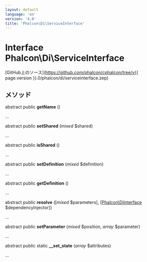 ```yaml
---
layout: default
language: 'en'
version: '4.0'
title: 'Phalcon\Di\ServiceInterface'
---
```


# Interface **Phalcon\Di\ServiceInterface**

[GitHub上のソース](https://github.com/phalcon/cphalcon/tree/v{{ page.version }}.0/phalcon/di/serviceinterface.zep)

## メソッド

abstract public **getName** ()

...

abstract public **setShared** (*mixed* $shared)

...

abstract public **isShared** ()

...

abstract public **setDefinition** (*mixed* $definition)

...

abstract public **getDefinition** ()

...

abstract public **resolve** ([*mixed* $parameters], [[Phalcon\DiInterface](Phalcon_DiInterface) $dependencyInjector])

...

abstract public **setParameter** (*mixed* $position, *array* $parameter)

...

abstract public static **__set_state** (*array* $attributes)

...